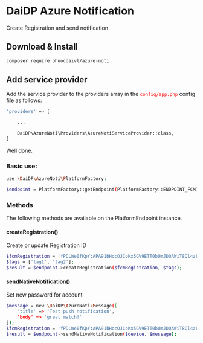 # DaiDP Azure Notification
Create Registration and send notification

## Download & Install
```bash
composer require phuocdaivl/azure-noti
```

## Add service provider
Add the service provider to the providers array in the <span style='color:red'>`config/app.php`</span> config file as follows:

```bash
'providers' => [

    ...

    DaiDP\AzureNoti\Providers\AzureNotiServiceProvider::class,
]
```

Well done.

### Basic use:
```bash
use \DaiDP\AzureNoti\PlatformFactory;

$endpoint = PlatformFactory::getEndpoint(PlatformFactory::ENDPOINT_FCM);
```

### Methods
The following methods are available on the PlatformEndpoint instance.

#### createRegistration()
Create or update Registration ID
```bash
$fcmRegistration = 'fPDLWe0fKpY:APA91bHocOJCoKx5GV9ETT0bUmJDQAWiT8Ql4zFB5Ycr_sAm6tQ6aOmcTnGC3LwiyCa-beaXZoWrkxWTDvBkUVE8Th_XWNQUdzeNlbZ2MmT-lVj4Gxe4baoqVYYtmoAvZvZxghPZirOo';
$tags = ['tag1', 'tag2'];
$result = $endpoint->createRegistration($fcmRegistration, $tags);
```

#### sendNativeNotification()
Set new password for account

```bash
$message = new \DaiDP\AzureNoti\Message([
    'title' => 'Test push notification',
    'body' => 'great match!'
]);
$fcmRegistration = 'fPDLWe0fKpY:APA91bHocOJCoKx5GV9ETT0bUmJDQAWiT8Ql4zFB5Ycr_sAm6tQ6aOmcTnGC3LwiyCa-beaXZoWrkxWTDvBkUVE8Th_XWNQUdzeNlbZ2MmT-lVj4Gxe4baoqVYYtmoAvZvZxghPZirOo';
$result = $endpoint->sendNativeNotification($device, $message);
```
